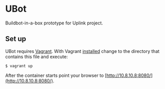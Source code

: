 # UBot

Buildbot-in-a-box prototype for Uplink project.

## Set up

UBot requires [Vagrant](https://www.vagrantup.com/). With Vagrant
[installed](https://www.vagrantup.com/docs/installation/) change
to the directory that contains this file and execute:

    $ vagrant up

After the container starts point your browser to
[http://10.8.10.8:8080/](http://10.8.10.8:8080/).